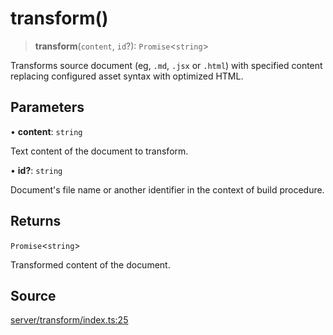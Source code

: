 # transform()

> **transform**(`content`, `id`?): `Promise`\<`string`\>

Transforms source document (eg, `.md`, `.jsx` or `.html`)
 with specified content replacing configured asset syntax with optimized HTML.

## Parameters

• **content**: `string`

Text content of the document to transform.

• **id?**: `string`

Document's file name or another identifier in the context of build procedure.

## Returns

`Promise`\<`string`\>

Transformed content of the document.

## Source

[server/transform/index.ts:25](https://github.com/Elringus/Imgit/blob/f5cda02/src/server/transform/index.ts#L25)

